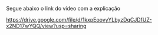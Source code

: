Segue abaixo o link do vídeo com a explicação

https://drive.google.com/file/d/1kxpEoovyYLbyzDqCJDfUZ-x2ND17wYQQ/view?usp=sharing
